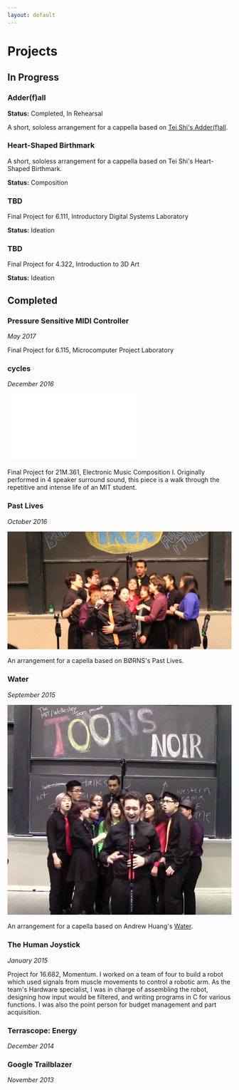 ```yaml
---
layout: default
---
```


# Projects

## In Progress

### Adder(f)all
**Status:** Completed, In Rehearsal

A short, sololess arrangement for a cappella based on [Tei Shi's Adder(f)all](https://open.spotify.com/track/3tcpDYxRmUe4O3ylYXl1xM).

### Heart-Shaped Birthmark

A short, sololess arrangement for a cappella based on Tei Shi's Heart-Shaped Birthmark.

**Status:** Composition


### TBD

Final Project for 6.111, Introductory Digital Systems Laboratory

**Status:** Ideation


### TBD

Final Project for 4.322, Introduction to 3D Art

**Status:** Ideation


## Completed

### Pressure Sensitive MIDI Controller

_May 2017_

Final Project for 6.115, Microcomputer Project Laboratory


### cycles

_December 2016_

[![cycles](21M361.pdf)](https://soundcloud.com/sienna-ramos/cycles-binaural)

Final Project for 21M.361, Electronic Music Composition I. 
Originally performed in 4 speaker surround sound, this piece is a walk through the repetitive and intense life of an MIT student.

### Past Lives

_October 2016_

[![Past Lives](PastLives.JPG)](https://www.youtube.com/watch?v=2XEimrSmRg8)

An arrangement for a capella based on BØRNS's Past Lives. 


### Water

_September 2015_

[![Water](Water.JPG)](https://www.youtube.com/watch?v=Q3RcMiOQvb4)

An arrangement for a capella based on Andrew Huang's [Water](https://www.youtube.com/watch?v=qptGV7finFo). 


### The Human Joystick
_January 2015_

Project for 16.682, Momentum. 
I worked on a team of four to build a robot which used signals from muscle movements to control a robotic arm. 
As the team's Hardware specialist, I was in charge of assembling the robot, designing how input would be filtered,
and writing programs in C for various functions. I was also the point person for budget management and part acquisition.


### Terrascope: Energy

_December 2014_


### Google Trailblazer

_November 2013_
